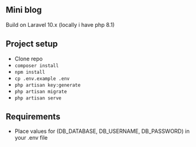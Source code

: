 ## Mini blog

Build on Laravel 10.x (locally i have php 8.1)

## Project setup

+ Clone repo
+ `composer install`
+ `npm install`
+ `cp .env.example .env`
+ `php artisan key:generate`
+ `php artisan migrate`
+ `php artisan serve`

## Requirements
* Place values for (DB_DATABASE, DB_USERNAME, DB_PASSWORD) in your .env file
